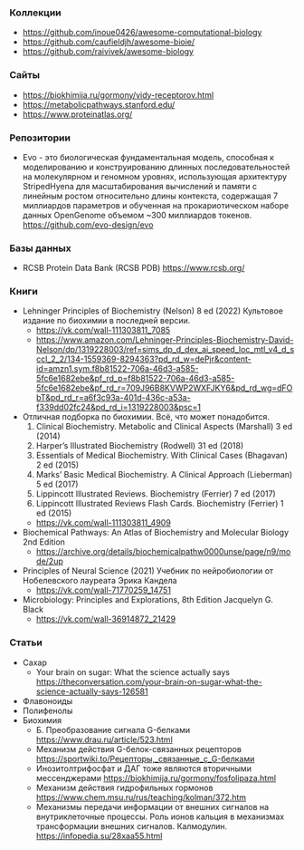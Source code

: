 
### Коллекции

- https://github.com/inoue0426/awesome-computational-biology
- https://github.com/caufieldjh/awesome-bioie/
- https://github.com/raivivek/awesome-biology

### Сайты

- https://biokhimija.ru/gormony/vidy-receptorov.html
- https://metabolicpathways.stanford.edu/
- https://www.proteinatlas.org/

### Репозитории

- Evo - это биологическая фундаментальная модель, способная к моделированию и конструированию длинных последовательностей на молекулярном и геномном уровнях, использующая архитектуру StripedHyena для масштабирования вычислений и памяти с линейным ростом относительно длины контекста, содержащая 7 миллиардов параметров и обученная на прокариотическом наборе данных OpenGenome объемом ~300 миллиардов токенов. https://github.com/evo-design/evo

### Базы данных

- RCSB Protein Data Bank (RCSB PDB) https://www.rcsb.org/

### Книги

- Lehninger Principles of Biochemistry (Nelson) 8 ed (2022) Культовое издание по биохимии в последней версии. 
    - https://vk.com/wall-111303811_7085
    - https://www.amazon.com/Lehninger-Principles-Biochemistry-David-Nelson/dp/1319228003/ref=sims_dp_d_dex_ai_speed_loc_mtl_v4_d_sccl_2_2/134-1559369-8294363?pd_rd_w=dePjr&content-id=amzn1.sym.f8b81522-706a-46d3-a585-5fc6e1682ebe&pf_rd_p=f8b81522-706a-46d3-a585-5fc6e1682ebe&pf_rd_r=709J96B8KVWP2WXFJKY6&pd_rd_wg=dFObT&pd_rd_r=a6f3c93a-401d-436c-a53a-f339dd02fc24&pd_rd_i=1319228003&psc=1
- Отличная подборка по биохимии. Всё, что может понадобится.
    1. Clinical Biochemistry. Metabolic and Clinical Aspects (Marshall) 3 ed (2014)
    2. Harper’s Illustrated Biochemistry (Rodwell) 31 ed (2018)
    3. Essentials of Medical Biochemistry. With Clinical Cases (Bhagavan) 2 ed (2015)
    4. Marks’ Basic Medical Biochemistry. A Clinical Approach (Lieberman) 5 ed (2017)
    5. Lippincott Illustrated Reviews. Biochemistry (Ferrier) 7 ed (2017)
    6. Lippincott Illustrated Reviews Flash Cards. Biochemistry (Ferrier) 1 ed (2015)
    - https://vk.com/wall-111303811_4909
- Biochemical Pathways: An Atlas of Biochemistry and Molecular Biology 2nd Edition
    - https://archive.org/details/biochemicalpathw0000unse/page/n9/mode/2up
- Principles of Neural Science (2021) Учебник по нейробиологии от Нобелевского лауреата Эрика Кандела
    - https://vk.com/wall-71770259_14751
- Microbiology: Principles and Explorations, 8th Edition Jacquelyn G. Black
    - https://vk.com/wall-36914872_21429

### Статьи

- Сахар
    - Your brain on sugar: What the science actually says https://theconversation.com/your-brain-on-sugar-what-the-science-actually-says-126581
- Флавоноиды
- Полифенолы
- Биохимия 
    - Б. Преобразование сигнала G-белками https://www.drau.ru/article/523.html
    - Механизм действия G-белок-связанных рецепторов https://sportwiki.to/Рецепторы,_связанные_с_G-белками
    - Инозитолтрифосфат и ДАГ тоже являются вторичными мессенджерами https://biokhimija.ru/gormony/fosfolipaza.html
    - Механизм действия гидрофильных гормонов https://www.chem.msu.ru/rus/teaching/kolman/372.htm
    - Механизмы передачи информации от внешних сигналов на внутриклеточные процессы. Роль ионов кальция в механизмах трансформации внешних сигналов. Калмодулин. https://infopedia.su/28xaa55.html

